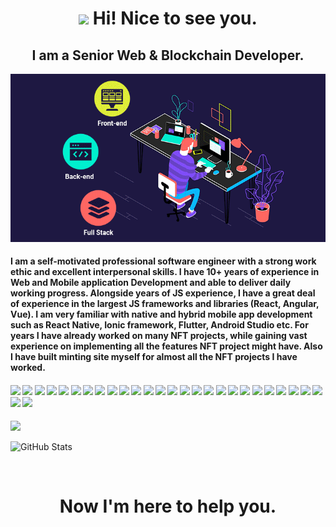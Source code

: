 
<h1 align="center"><img src="https://emojis.slackmojis.com/emojis/images/1531849430/4246/blob-sunglasses.gif?1531849430" width="30"/> Hi! Nice to see you.</h1>
<h2 align="center">I am a Senior Web & Blockchain Developer.</h2>

<p align="center">
  <img src="https://github.com/icedev528/icedev528/blob/main/Logo.gif" />
</p>

<h4>I am a self-motivated professional software engineer with a strong work ethic and excellent interpersonal skills.
I have 10+ years of experience in Web and Mobile application Development and able to deliver daily working progress.
Alongside years of JS experience, I have a great deal of experience in the largest JS frameworks and libraries (React, Angular, Vue).
I am very familiar with native and hybrid mobile app development such as React Native, Ionic framework, Flutter, Android Studio etc.
For years I have already worked on many NFT projects, while gaining vast experience on implementing all the features NFT project might have. Also I have built minting site myself for almost all the NFT projects I have worked.</h4>

#### ![](https://img.shields.io/badge/Vue-blue) ![](https://img.shields.io/badge/Nuxt-blue) ![](https://img.shields.io/badge/React-blue) ![](https://img.shields.io/badge/Next-blue) ![](https://img.shields.io/badge/Node-blue) ![](https://img.shields.io/badge/Database-blue) ![](https://img.shields.io/badge/Tailwind-blue) ![](https://img.shields.io/badge/AWS-blue) ![](https://img.shields.io/badge/Web3.js-blue) ![](https://img.shields.io/badge/Ethers.js-blue) ![](https://img.shields.io/badge/Blockchain-blue) ![](https://img.shields.io/badge/Ethereum-blue) ![](https://img.shields.io/badge/Solidity-blue) ![](https://img.shields.io/badge/Solana-blue) ![](https://img.shields.io/badge/Tezos-blue) ![](https://img.shields.io/badge/Angular-blue) ![](https://img.shields.io/badge/Web3-blue) ![](https://img.shields.io/badge/Smart%Contract-blue) ![](https://img.shields.io/badge/Golang-blue) ![](https://img.shields.io/badge/Django-blue) ![](https://img.shields.io/badge/Python-blue) ![](https://img.shields.io/badge/Rust-blue) ![](https://img.shields.io/badge/PostgreSQL-blue) ![](https://img.shields.io/badge/AWS-blue) ![](https://img.shields.io/badge/GoDaddy-blue) ![](https://img.shields.io/badge/PHP-blue) ![](https://img.shields.io/badge/Laravel-blue) ![](https://img.shields.io/badge/CodeIgniter-blue)

<img src="https://activity-graph.herokuapp.com/graph?username=SemAngel&bg_color=000000&color=00ffff&line=00ffff&point=ffffff&area=true&hide_border=true"/>
<p><img src="https://github-readme-stats.vercel.app/api?username=SemAngel&amp;show_icons=true" alt="GitHub Stats"></p>
<br/>

<h1 align="center">Now I'm here to help you.</h1>
